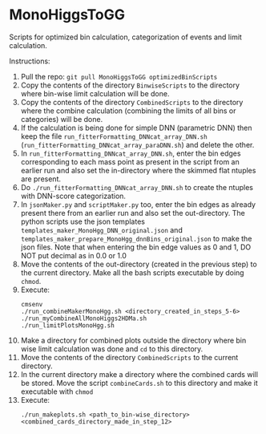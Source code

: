 # MonoHiggsToGG

Scripts for optimized bin calculation, categorization of events and limit calculation. 

Instructions:

1. Pull the repo: `git pull MonoHiggsToGG optimizedBinScripts`
2. Copy the contents of the directory `BinwiseScripts` to the directory where bin-wise limit calculation will be done.
3. Copy the contents of the directory `CombinedScripts` to the directory where the combine calculation (combining the limits of all bins or categories) will be done. 
4. If the calculation is being done for simple DNN (parametric DNN) then keep the file `run_fitterFormatting_DNNcat_array_DNN.sh`          (`run_fitterFormatting_DNNcat_array_paraDNN.sh`) and delete the other.
5. In `run_fitterFormatting_DNNcat_array_DNN.sh`, enter the bin edges corresponding to each mass point as present in the script from an earlier run and also set the in-directory where the skimmed flat ntuples are present.
6. Do `./run_fitterFormatting_DNNcat_array_DNN.sh` to create the ntuples with DNN-score categorization.
7. In `jsonMaker.py` and `scriptMaker.py` too, enter the bin edges as already present there from an earlier run and also set the out-directory. The python scripts use the json templates `templates_maker_MonoHgg_DNN_original.json` and `templates_maker_prepare_MonoHgg_dnnBins_original.json` to make the json files. Note that when entering the bin edge values as 0 and 1, DO NOT put decimal as in 0.0 or 1.0
8. Move the contents of the out-directory (created in the previous step) to the current directory. Make all the bash scripts executable by doing `chmod`. 
9. Execute:
   ```
   cmsenv
   ./run_combineMakerMonoHgg.sh <directory_created_in_steps_5-6>
   ./run_myCombineAllMonoHiggs2HDMa.sh
   ./run_limitPlotsMonoHgg.sh
   ```
10. Make a directory for combined plots outside the directory where bin wise limit calculation was done and `cd` to this directory.
11. Move the contents of the directory `CombinedScripts` to the current directory.
12. In the current directory make a directory where the combined cards will be stored. Move the script `combineCards.sh` to this directory and make it executable with     `chmod`
13. Execute: 
    ```
    ./run_makeplots.sh <path_to_bin-wise_directory> <combined_cards_directory_made_in_step_12>
    ```
   

